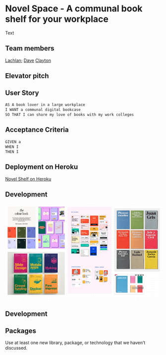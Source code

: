 # Novel Space - A communal book shelf for your workplace

Text 

## Team members

[Lachlan](https://github.com/lconnell1000);
[Dave](https://github.com/SEO-Web)
[Clayton](https://github.com/ClaytonMcIntosh)

## Elevator pitch

## User Story
```
AS A book lover in a large workplace
I WANT a communal digital bookcase
SO THAT I can share my love of books with my work colleges
```

## Acceptance Criteria
```
GIVEN a 
WHEN I 
THEN I 
```


## Deployment on Heroku

[Novel Shelf on Heroku](https://)

## Development

![ScreenShot](./public/img/screenshot1.png)

## Development


## Packages

Use at least one new library, package, or technology that we haven’t discussed.


